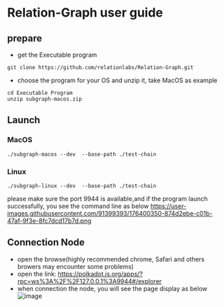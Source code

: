# Relation-Graph user guide
## prepare
- get the Executable program 
```shell
git clone https://github.com/relationlabs/Relation-Graph.git
```
- choose the program for your OS and unzip it, take MacOS as example
```shell
cd Executable Program
unzip subgraph-macos.zip
```
## Launch
### MacOS
```shell
./subgraph-macos --dev  --base-path ./test-chain
```
### Linux
```shell
./subgraph-linux --dev  --base-path ./test-chain
```
please make sure the port 9944 is available,and if the program launch successfully, you see the command line as below
https://user-images.githubusercontent.com/91399393/176400350-874d2ebe-c01b-47af-9f3e-8fc7dcd17b7d.png

## Connection Node
- open the browse(highly recommended chrome, Safari and others browers may encounter some problems)
- open the link: https://polkadot.js.org/apps/?rpc=ws%3A%2F%2F127.0.0.1%3A9944#/explorer
- when connection the node, you will see the page display as below
![image](https://user-images.githubusercontent.com/91399393/176409173-c464e241-a6e5-4609-b9a6-21a61b37753f.png)


## 
